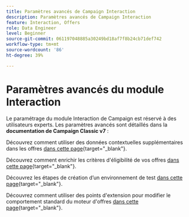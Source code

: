 ```yaml
---
title: Paramètres avancés de Campaign Interaction
description: Paramètres avancés de Campaign Interaction
feature: Interaction, Offers
role: Data Engineer
level: Beginner
source-git-commit: 061197048885a30249bd18af7f8b24cb71def742
workflow-type: tm+mt
source-wordcount: '86'
ht-degree: 39%

---
```


# Paramètres avancés du module Interaction

Le paramétrage du module Interaction de Campaign est réservé à des utilisateurs experts. Les paramètres avancés sont détaillés dans la **documentation de Campaign Classic v7** :

Découvrez comment utiliser des données contextuelles supplémentaires dans les offres [dans cette page](https://experienceleague.adobe.com/docs/campaign-classic/using/managing-offers/advanced-parameters/additional-data.html?lang=fr){target="_blank"}.

Découvrez comment enrichir les critères d&#39;éligibilité de vos offres [dans cette page](https://experienceleague.adobe.com/docs/campaign-classic/using/managing-offers/advanced-parameters/extension-example.html?lang=fr){target="_blank"}.

Découvrez les étapes de création d’un environnement de test  [dans cette page](https://experienceleague.adobe.com/docs/campaign-classic/using/managing-offers/advanced-parameters/creating-a-test-environment.html?lang=fr){target="_blank"}.

Découvrez comment utiliser des points d&#39;extension pour modifier le comportement standard du moteur d&#39;offres [dans cette page](https://experienceleague.adobe.com/docs/campaign-classic/using/managing-offers/advanced-parameters/hooks.html?lang=fr){target="_blank"}.

